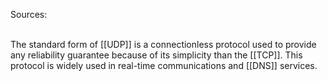 Sources:

\
The standard form of [[UDP]] is a connectionless protocol used to provide any reliability guarantee because of its simplicity than the [[TCP]]. This protocol is widely used in real-time communications and [[DNS]] services.
